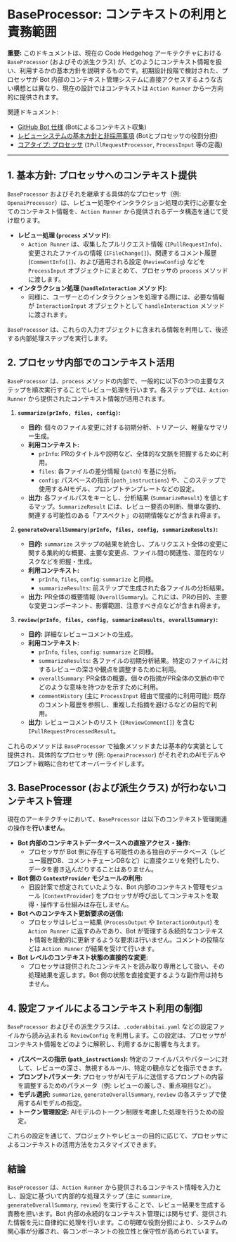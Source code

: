 # BaseProcessor: コンテキストの利用と責務範囲

**重要:** このドキュメントは、現在の Code Hedgehog アーキテクチャにおける `BaseProcessor` (およびその派生クラス) が、どのようにコンテキスト情報を扱い、利用するかの基本方針を説明するものです。初期設計段階で検討された、プロセッサが Bot 内部のコンテキスト管理システムに直接アクセスするような古い構想とは異なり、現在の設計ではコンテキストは `Action Runner` から一方向的に提供されます。

関連ドキュメント:
-   [GitHub Bot 仕様](../../project-specs/05.github-bot/overview.md) (Botによるコンテキスト収集)
-   [レビューシステムの基本方針と非採用事項](../02.core/review-system/context.md) (Botとプロセッサの役割分担)
-   [コアタイプ: プロセッサ](../../project-specs/01.core-types/processor.md) (`IPullRequestProcessor`, `ProcessInput` 等の定義)

---

## 1. 基本方針: プロセッサへのコンテキスト提供

`BaseProcessor` およびそれを継承する具体的なプロセッサ（例: `OpenaiProcessor`）は、レビュー処理やインタラクション処理の実行に必要な全てのコンテキスト情報を、`Action Runner` から提供されるデータ構造を通じて受け取ります。

-   **レビュー処理 (`process` メソッド):**
    -   `Action Runner` は、収集したプルリクエスト情報 (`IPullRequestInfo`)、変更されたファイルの情報 (`IFileChange[]`)、関連するコメント履歴 (`CommentInfo[]`)、および適用される設定 (`ReviewConfig`) などを `ProcessInput` オブジェクトにまとめて、プロセッサの `process` メソッドに渡します。
-   **インタラクション処理 (`handleInteraction` メソッド):**
    -   同様に、ユーザーとのインタラクションを処理する際には、必要な情報が `InteractionInput` オブジェクトとして `handleInteraction` メソッドに渡されます。

`BaseProcessor` は、これらの入力オブジェクトに含まれる情報を利用して、後述する内部処理ステップを実行します。

## 2. プロセッサ内部でのコンテキスト活用

`BaseProcessor` は、`process` メソッドの内部で、一般的に以下の3つの主要なステップを順次実行することでレビュー処理を行います。各ステップでは、`Action Runner` から提供されたコンテキスト情報が活用されます。

1.  **`summarize(prInfo, files, config)`:**
    -   **目的:** 個々のファイル変更に対する初期分析、トリアージ、軽量なサマリー生成。
    -   **利用コンテキスト:**
        -   `prInfo`: PRのタイトルや説明など、全体的な文脈を把握するために利用。
        -   `files`: 各ファイルの差分情報 (`patch`) を基に分析。
        -   `config`: パスベースの指示 (`path_instructions`) や、このステップで使用するAIモデル、プロンプトテンプレートなどの設定。
    -   **出力:** 各ファイルパスをキーとし、分析結果 (`SummarizeResult`) を値とするマップ。`SummarizeResult` には、レビュー要否の判断、簡単な要約、関連する可能性のある「アスペクト」の初期情報などが含まれ得ます。

2.  **`generateOverallSummary(prInfo, files, config, summarizeResults)`:**
    -   **目的:** `summarize` ステップの結果を統合し、プルリクエスト全体の変更に関する集約的な概要、主要な変更点、ファイル間の関連性、潜在的なリスクなどを把握・生成。
    -   **利用コンテキスト:**
        -   `prInfo`, `files`, `config`: `summarize` と同様。
        -   `summarizeResults`: 前ステップで生成された各ファイルの分析結果。
    -   **出力:** PR全体の概要情報 (`OverallSummary`)。これには、PRの目的、主要な変更コンポーネント、影響範囲、注意すべき点などが含まれ得ます。

3.  **`review(prInfo, files, config, summarizeResults, overallSummary)`:**
    -   **目的:** 詳細なレビューコメントの生成。
    -   **利用コンテキスト:**
        -   `prInfo`, `files`, `config`: `summarize` と同様。
        -   `summarizeResults`: 各ファイルの初期分析結果。特定のファイルに対するレビューの深さや観点を調整するために利用。
        -   `overallSummary`: PR全体の概要。個々の指摘がPR全体の文脈の中でどのような意味を持つかを示すために利用。
        -   `commentHistory` (主に `ProcessInput` 経由で間接的に利用可能): 既存のコメント履歴を参照し、重複した指摘を避けるなどの目的で利用。
    -   **出力:** レビューコメントのリスト (`IReviewComment[]`) を含む `IPullRequestProcessedResult`。

これらのメソッドは `BaseProcessor` で抽象メソッドまたは基本的な実装として提供され、具体的なプロセッサ (例: `OpenaiProcessor`) がそれぞれのAIモデルやプロンプト戦略に合わせてオーバーライドします。

## 3. BaseProcessor (および派生クラス) が行わないコンテキスト管理

現在のアーキテクチャにおいて、`BaseProcessor` は以下のコンテキスト管理関連の操作を**行いません**。

-   **Bot 内部のコンテキストデータベースへの直接アクセス・操作:**
    -   プロセッサが Bot 側に存在する可能性のある独自のデータベース（レビュー履歴DB、コメントチェーンDBなど）に直接クエリを発行したり、データを書き込んだりすることはありません。
-   **Bot 側の `ContextProvider` モジュールの利用:**
    -   旧設計案で想定されていたような、Bot 内部のコンテキスト管理モジュール (`ContextProvider`) をプロセッサが呼び出してコンテキストを取得・操作する仕組みは存在しません。
-   **Bot へのコンテキスト更新要求の送信:**
    -   プロセッサはレビュー結果 (`ProcessOutput` や `InteractionOutput`) を `Action Runner` に返すのみであり、Bot が管理する永続的なコンテキスト情報を能動的に更新するような要求は行いません。コメントの投稿などは `Action Runner` が結果を受けて行います。
-   **Bot レベルのコンテキスト状態の直接的な変更:**
    -   プロセッサは提供されたコンテキストを読み取り専用として扱い、その処理結果を返します。Bot 側の状態を直接変更するような副作用は持ちません。

## 4. 設定ファイルによるコンテキスト利用の制御

`BaseProcessor` およびその派生クラスは、`.coderabbitai.yaml` などの設定ファイルから読み込まれる `ReviewConfig` を利用します。この設定は、プロセッサがコンテキスト情報をどのように解釈し、利用するかに影響を与えます。

-   **パスベースの指示 (`path_instructions`):** 特定のファイルパスやパターンに対して、レビューの深さ、無視するルール、特定の観点などを指示できます。
-   **プロンプトパラメータ:** プロセッサがAIモデルに送信するプロンプトの内容を調整するためのパラメータ（例: レビューの厳しさ、重点項目など）。
-   **モデル選択:** `summarize`, `generateOverallSummary`, `review` の各ステップで使用するAIモデルの指定。
-   **トークン管理設定:** AIモデルのトークン制限を考慮した処理を行うための設定。

これらの設定を通じて、プロジェクトやレビューの目的に応じて、プロセッサによるコンテキストの活用方法をカスタマイズできます。

## 結論

`BaseProcessor` は、`Action Runner` から提供されるコンテキスト情報を入力とし、設定に基づいて内部的な処理ステップ (主に `summarize`, `generateOverallSummary`, `review`) を実行することで、レビュー結果を生成する責務を担います。Bot 内部の永続的なコンテキスト管理には関与せず、提供された情報を元に自律的に処理を行います。この明確な役割分担により、システムの関心事が分離され、各コンポーネントの独立性と保守性が高められています。
